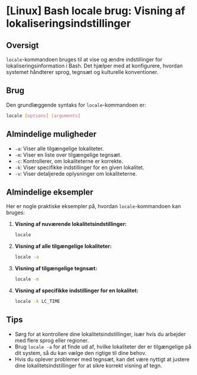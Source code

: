 # [Linux] Bash locale brug: Visning af lokaliseringsindstillinger

## Oversigt
`locale`-kommandoen bruges til at vise og ændre indstillinger for lokaliseringsinformation i Bash. Det hjælper med at konfigurere, hvordan systemet håndterer sprog, tegnsæt og kulturelle konventioner.

## Brug
Den grundlæggende syntaks for `locale`-kommandoen er:

```bash
locale [options] [arguments]
```

## Almindelige muligheder
- `-a`: Viser alle tilgængelige lokaliteter.
- `-m`: Viser en liste over tilgængelige tegnsæt.
- `-c`: Kontrollerer, om lokaliteterne er korrekte.
- `-k`: Viser specifikke indstillinger for en given lokalitet.
- `-v`: Viser detaljerede oplysninger om lokaliteterne.

## Almindelige eksempler
Her er nogle praktiske eksempler på, hvordan `locale`-kommandoen kan bruges:

1. **Visning af nuværende lokalitetsindstillinger:**
   ```bash
   locale
   ```

2. **Visning af alle tilgængelige lokaliteter:**
   ```bash
   locale -a
   ```

3. **Visning af tilgængelige tegnsæt:**
   ```bash
   locale -m
   ```

4. **Visning af specifikke indstillinger for en lokalitet:**
   ```bash
   locale -k LC_TIME
   ```

## Tips
- Sørg for at kontrollere dine lokalitetsindstillinger, især hvis du arbejder med flere sprog eller regioner.
- Brug `locale -a` for at finde ud af, hvilke lokaliteter der er tilgængelige på dit system, så du kan vælge den rigtige til dine behov.
- Hvis du oplever problemer med tegnsæt, kan det være nyttigt at justere dine lokalitetsindstillinger for at sikre korrekt visning af tegn.